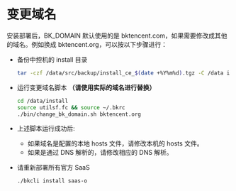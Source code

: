 # 变更域名

安装部署后，BK_DOMAIN 默认使用的是 bktencent.com，如果需要修改成其他的域名。例如换成 bktencent.org，可以按以下步骤进行：

- 备份中控机的 install 目录

  ```bash
  tar -czf /data/src/backup/install_ce_$(date +%Y%m%d).tgz -C /data install
  ```

- 运行变更域名脚本 **（请使用实际的域名进行替换）**

  ```bash
  cd /data/install
  source utilsf.fc && source ~/.bkrc
  ./bin/change_bk_domain.sh bktencent.org
  ```

- 上述脚本运行成功后:
  - 如果域名是配置的本地 hosts 文件，请修改本机的 hosts 文件。
  - 如果是通过 DNS 解析的，请修改相应的 DNS 解析。

- 请重新部署所有官方 SaaS

  ```bash
  ./bkcli install saas-o
  ```
